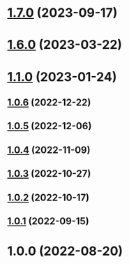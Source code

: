 # [1.7.0](https://github.com/CodeDredd/pinia-orm/compare/@pinia-orm/normalizr@1.6.0...@pinia-orm/normalizr@1.7.0) (2023-09-17)

# [1.6.0](https://github.com/CodeDredd/pinia-orm/compare/@pinia-orm/normalizr@1.1.0...@pinia-orm/normalizr@1.6.0) (2023-03-22)

# [1.1.0](https://github.com/CodeDredd/pinia-orm/compare/@pinia-orm/normalizr@1.0.6...@pinia-orm/normalizr@1.1.0) (2023-01-24)

## [1.0.6](https://github.com/CodeDredd/pinia-orm/compare/@pinia-orm/normalizr@1.0.5...@pinia-orm/normalizr@1.0.6) (2022-12-22)

## [1.0.5](https://github.com/CodeDredd/pinia-orm/compare/@pinia-orm/normalizr@1.0.4...@pinia-orm/normalizr@1.0.5) (2022-12-06)

## [1.0.4](https://github.com/CodeDredd/pinia-orm/compare/@pinia-orm/normalizr@1.0.3...@pinia-orm/normalizr@1.0.4) (2022-11-09)

## [1.0.3](https://github.com/CodeDredd/pinia-orm/compare/@pinia-orm/normalizr@1.0.2...@pinia-orm/normalizr@1.0.3) (2022-10-27)

## [1.0.2](https://github.com/CodeDredd/pinia-orm/compare/@pinia-orm/normalizr@1.0.1...@pinia-orm/normalizr@1.0.2) (2022-10-17)

## [1.0.1](https://github.com/CodeDredd/pinia-orm/compare/@pinia-orm/normalizr@1.0.0...@pinia-orm/normalizr@1.0.1) (2022-09-15)

# 1.0.0 (2022-08-20)
